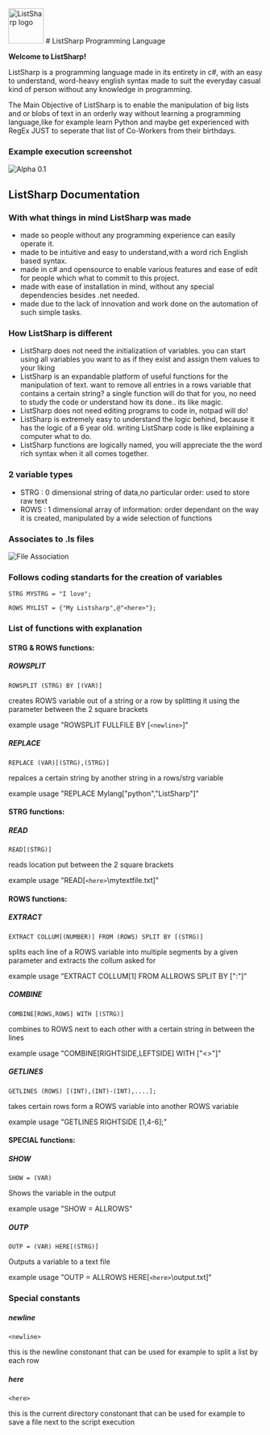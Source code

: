 <img src="http://puu.sh/lT74D/d0874336f3.png" alt="ListSharp logo" height="70" >
# ListSharp Programming Language

**Welcome to ListSharp!**

ListSharp is a programming language made in its entirety in c#, with an easy to understand, word-heavy english syntax made to suit the everyday casual kind of person without any knowledge in programming.

The Main Objective of ListSharp is to enable the manipulation of big lists and or blobs of text in an orderly way without learning a programming language,like for example learn Python and maybe get experienced with RegEx JUST to seperate that list of Co-Workers from their birthdays.



### Example execution screenshot

![Alpha 0.1](http://puu.sh/lSDl6/36a222b8ca.png)


## ListSharp Documentation

### With what things in mind ListSharp was made

* made so people without any programming experience can easily operate it.
* made to be intuitive and easy to understand,with a word rich English based syntax.
* made in c# and opensource to enable various features and ease of edit for people which what to commit to this project.
* made with ease of installation in mind, without any special dependencies besides .net needed.
* made due to the lack of innovation and work done on the automation of such simple tasks.

### How ListSharp is different

* ListSharp does not need the initializatiion of variables. you can start using all variables you want to as if they exist and assign them values to your liking
* ListSharp is an expandable platform of useful functions for the manipulation of text. want to remove all entries in a rows variable that contains a certain string? a single function will do that for you, no need to study the code or understand how its done.. its like magic.
* ListSharp does not need editing programs to code in, notpad will do!
* ListSharp is extremely easy to understand the logic behind, because it has the logic of a 6 year old. writing ListSharp code is like explaining a computer what to do.
* ListSharp functions are logically named, you will  appreciate the the word rich syntax when it all comes together.

### 2 variable types
* STRG : 0 dimensional string of data,no particular order: used to store raw text
* ROWS : 1 dimensional array of information: order dependant on the way it is created, manipulated by a wide selection of functions

### Associates to .ls files
![File Association](http://puu.sh/lSDir/5497c7ae40.png)

### Follows coding standarts for the creation of variables
`STRG MYSTRG = "I love";`

`ROWS MYLIST = {"My Listsharp",@"<here>"};`

### List of functions with explanation

#### STRG & ROWS functions:

##### ROWSPLIT

`ROWSPLIT (STRG) BY [(VAR)]`

creates ROWS variable out of a string or a row by splitting it using the parameter between the 2 square brackets

example usage "ROWSPLIT FULLFILE BY [`<newline>`]"

##### REPLACE

`REPLACE (VAR)[(STRG),(STRG)]`

repalces a certain string by another string in a rows/strg variable

example usage "REPLACE Mylang["python","ListSharp"]"



#### STRG functions:

##### READ

`READ[(STRG)]`

reads location put between the 2 square brackets

example usage "READ[`<here>`\mytextfile.txt]"

#### ROWS functions:

##### EXTRACT

`EXTRACT COLLUM[(NUMBER)] FROM (ROWS) SPLIT BY [(STRG)]`

splits each line of a ROWS variable into multiple segments by a given parameter and extracts the collum asked for

example usage "EXTRACT COLLUM[1] FROM ALLROWS SPLIT BY [":"]"

##### COMBINE

`COMBINE[ROWS,ROWS] WITH [(STRG)]`

combines to ROWS next to each other with a certain string in between the lines

example usage "COMBINE[RIGHTSIDE,LEFTSIDE] WITH ["<>"]"

##### GETLINES

`GETLINES (ROWS) [(INT),(INT)-(INT),....];`

takes certain rows form a ROWS variable into another ROWS variable

example usage "GETLINES RIGHTSIDE [1,4-6];"



#### SPECIAL functions:

##### SHOW

`SHOW = (VAR)`

Shows the variable in the output

example usage "SHOW = ALLROWS"

##### OUTP

`OUTP = (VAR) HERE[(STRG)]`

Outputs a variable to a text file

example usage "OUTP = ALLROWS HERE[`<here>`\output.txt]"



### Special constants

##### newline

`<newline>`

this is the newline constonant that can be used for example to split a list by each row

##### here

`<here>`

this is the current directory constonant that can be used for example to save a file next to the script execution

